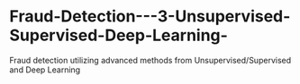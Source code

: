 # Fraud-Detection---3-Unsupervised-Supervised-Deep-Learning-
Fraud detection utilizing advanced methods from Unsupervised/Supervised and Deep Learning
